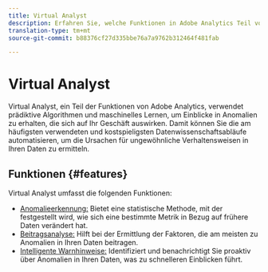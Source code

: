 ```yaml
---
title: Virtual Analyst
description: Erfahren Sie, welche Funktionen in Adobe Analytics Teil von Virtual Analyst sind.
translation-type: tm+mt
source-git-commit: b88376cf27d335bbe76a7a9762b312464f481fab

---
```



# Virtual Analyst

Virtual Analyst, ein Teil der Funktionen von Adobe Analytics, verwendet prädiktive Algorithmen und maschinelles Lernen, um Einblicke in Anomalien zu erhalten, die sich auf Ihr Geschäft auswirken. Damit können Sie die am häufigsten verwendeten und kostspieligsten Datenwissenschaftsabläufe automatisieren, um die Ursachen für ungewöhnliche Verhaltensweisen in Ihren Daten zu ermitteln.

## Funktionen {#features}

Virtual Analyst umfasst die folgenden Funktionen:

* [Anomalieerkennung:](c-anomaly-detection/anomaly-detection.md) Bietet eine statistische Methode, mit der festgestellt wird, wie sich eine bestimmte Metrik in Bezug auf frühere Daten verändert hat.
* [Beitragsanalyse:](contribution-analysis/run-contribution-analysis.md) Hilft bei der Ermittlung der Faktoren, die am meisten zu Anomalien in Ihren Daten beitragen.
* [Intelligente Warnhinweise:](../c-intelligent-alerts/intellligent-alerts.md) Identifiziert und benachrichtigt Sie proaktiv über Anomalien in Ihren Daten, was zu schnelleren Einblicken führt.
